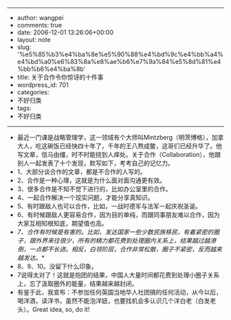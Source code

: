 - --
- author: wangpei
- comments: true
- date: 2006-12-01 13:26:06+00:00
- layout: note
- slug: '%e5%85%b3%e4%ba%8e%e5%90%88%e4%bd%9c%e4%bb%a4%e4%bd%a0%e6%83%8a%e8%ae%b6%e7%9a%84%e5%8d%81%e4%bb%b6%e4%ba%8b'
- title: 关于合作令你惊讶的十件事
- wordpress_id: 701
- categories:
- 不好归类
- tags:
- 不好归类
- --
- 最近一门课是战略管理学，这一领域有个大师叫Mintzberg（明茨博格），加拿大人，吃这碗饭已经快四十年了，千年的王八熬成鳖，这哥们已经升华了。他写文章，信马由缰，时不时能挠到人痒处。关于合作（Collaboration），他跟别人一起发表了十个发现，默写如下，考考自己的记忆力。
- 1、大部分谈合作的文章，都是不合作的人写的。
- 2、合作是一种心理，这就是为什么面对面沟通更有效。
- 3、很多合作是不知不觉下进行的，比如办公室里的合作。
- 4、一起合作解决一个现实问题，才能分享真知识。
- 5、有时跟敌人也可以合作，比如，一战时德军与法军一起庆祝圣诞。
- 6、有时候跟敌人更容易合作，因为目的单纯，而跟同事朋友难以合作，因为大家互相知根知底，期望值也高。
- *7、合作有时候是有害的。比如，发达国家一些少数民族移民，有着紧密的圈子，跟外界来往很少，所有的精力都花费到处理圈内关系上，结果越过越潦倒，一点都不长进。相反，白领阶层，合作非常松散，圈子不紧密，反而越来越发达。**
- 8、9、10。没留下什么印象。
- 7说得太对了！这就是抱团的结果，中国人大量时间都花费到处理小圈子关系上，忘了汲取圈外的能量，结果越来越封闭。
- 有鉴于此，我宣布：不参加任何英国当地华人社团搞的任何活动，从今以后，喝洋酒，读洋书，虽然不能泡洋妞，也要找机会多认识几个洋白老（白发老头）。Great idea, so, do it!

